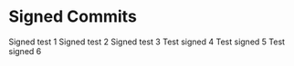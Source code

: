 # Signed Commits

Signed test 1
Signed test 2 
Signed test 3 
Test signed 4
Test signed 5
Test signed 6
